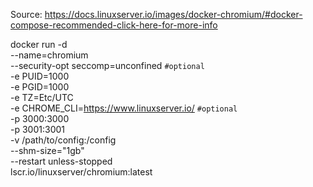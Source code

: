 Source: https://docs.linuxserver.io/images/docker-chromium/#docker-compose-recommended-click-here-for-more-info

docker run -d \
 --name=chromium \
 --security-opt seccomp=unconfined `#optional` \
 -e PUID=1000 \
 -e PGID=1000 \
 -e TZ=Etc/UTC \
 -e CHROME_CLI=https://www.linuxserver.io/ `#optional` \
 -p 3000:3000 \
 -p 3001:3001 \
 -v /path/to/config:/config \
 --shm-size="1gb" \
 --restart unless-stopped \
 lscr.io/linuxserver/chromium:latest
